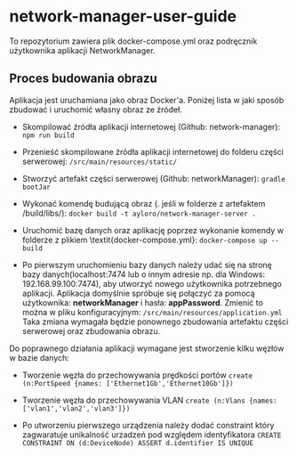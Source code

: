 # network-manager-user-guide

To repozytorium zawiera plik docker-compose.yml oraz podręcznik użytkownika aplikacji NetworkManager.

## Proces budowania obrazu


Aplikacja jest uruchamiana jako obraz Docker'a. Poniżej lista w jaki sposób zbudować i uruchomić własny obraz ze źródeł.


* Skompilować źródła aplikacji internetowej (Github: network-manager): 
     ```npm run build```

* Przenieść skompilowane źródła aplikacji internetowej do folderu części serwerowej: ```/src/main/resources/static/```

* Stworzyć artefakt części serwerowej (Github: networkManager): ```gradle bootJar```

* Wykonać komendę budującą obraz (. jeśli w folderze z artefaktem /build/libs/): ```docker build -t ayloro/network-manager-server .```

* Uruchomić bazę danych oraz aplikację poprzez wykonanie komendy w folderze z plikiem \textit{docker-compose.yml}: ```docker-compose up --build```

* Po pierwszym uruchomieniu bazy danych należy udać się na stronę bazy danych(localhost:7474 lub o innym adresie np. dla Windows: 192.168.99.100:7474), aby utworzyć nowego użytkownika potrzebnego aplikacji. Aplikacja domyślnie spróbuje się połączyć za pomocą użytkownika: __networkManager__ i hasła: __appPassword__. Zmienić to można w pliku konfiguracyjnym:  ```/src/main/resources/application.yml``` Taka zmiana wymagała będzie ponownego zbudowania artefaktu części serwerowej oraz zbudowania obrazu.

Do poprawnego działania aplikacji wymagane jest stworzenie kilku węzłów w bazie danych:

* Tworzenie węzła do przechowywania prędkości portów
```create (n:PortSpeed {names: ['Ethernet1Gb','Ethernet10Gb']})```

* Tworzenie węzła do przechowywania VLAN
```create (n:Vlans {names: ['vlan1','vlan2','vlan3']})```

* Po utworzeniu pierwszego urządzenia należy dodać constraint który zagwaratuje unikalność urzadzeń pod względem identyfikatora
```CREATE CONSTRAINT ON (d:DeviceNode) ASSERT d.identifier IS UNIQUE```




